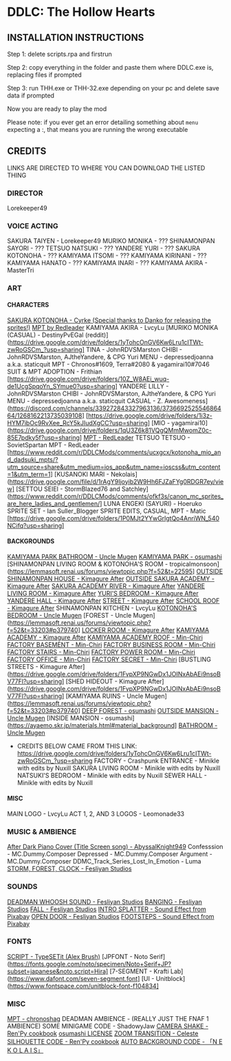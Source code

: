 # DDLC: The Hollow Hearts
 
## INSTALLATION INSTRUCTIONS

Step 1: delete scripts.rpa and firstrun

Step 2: copy everything in the folder and paste them where DDLC.exe is, replacing files if prompted

Step 3: run THH.exe or THH-32.exe depending on your pc and delete save data if prompted

Now you are ready to play the mod

Please note: if you ever get an error detailing something about `menu` expecting a :, that means you are running the wrong executable

## CREDITS

LINKS ARE DIRECTED TO WHERE YOU CAN DOWNLOAD THE LISTED THING

### DIRECTOR
Lorekeeper49


### VOICE ACTING
SAKURA TAIYEN - Lorekeeper49
MURIKO MONIKA - ???
SHINAMONPAN SAYORI - ???
TETSUO NATSUKI - ???
YANDERE YURI - ???
SAKURA KOTONOHA - ???
KAMIYAMA ITSOMI - ???
KAMIYAMA KIRINANI - ???
KAMIYAMA HANATO - ???
KAMIYAMA INARI - ???
KAMIYAMA AKIRA - MasterTri


### ART

#### CHARACTERS
[SAKURA KOTONOHA - Cyrke (Special thanks to Danko for releasing the sprites!)](https://www.reddit.com/r/DDLCMods/comments/hq8c09/the_kotonoha_sprites_are_now_available/) [MPT by Redleader](https://www.reddit.com/r/DDLCMods/comments/vhoamv/kotonoha_mpt_guide_and_update/)
KAMIYAMA AKIRA - LvcyLu
[MURIKO MONIKA (CASUAL) - DestinyPvEGal (reddit)](https://drive.google.com/drive/folders/1yTohcOnGV6Kw6Lru1cITWt-zwRoGSCm_?usp=sharing]
TINA - JohnRDVSMarston
    CHIBI - JohnRDVSMarston, AJtheYandere, & CPG Yuri
    MENU - depressedjoanna a.k.a. staticquit
    MPT - Chronos#1609, Terra#2080 & yagamirai10#7046
    SUIT & MPT ADOPTION - Frithian
   [https://drive.google.com/drive/folders/10Z_W8AEi_wuq-de1UcgSpqoYn_SYmue0?usp=sharing]
YANDERE LILLY - JohnRDVSMarston
    CHIBI - JohnRDVSMarston, AJtheYandere, & CPG Yuri
    MENU - depressedjoanna a.k.a. staticquit
    CASUAL - Z. Awesomeness](https://discord.com/channels/339272843327963136/373669252554686464/1268162213735039108]
   [https://drive.google.com/drive/folders/1i3z-HYM7ibOc9RvXee_RcY5kJIudXgCC?usp=sharing]
[MIO - yagamirai10](https://drive.google.com/drive/folders/1qU3Z6k81VQgQMmMwomZ0c-85E7pdky5f?usp=sharing]
    [MPT - RedLeader](https://www.reddit.com/r/DDLCMods/comments/ucxgcx/kotonoha_mio_and_dadsuki_mpts/?utm_source=share&utm_medium=ios_app&utm_name=ioscss&utm_content=1&utm_term=1)
TETSUO TETSUO - SovietSpartan
    MPT - RedLeader 
   [https://www.reddit.com/r/DDLCMods/comments/ucxgcx/kotonoha_mio_and_dadsuki_mpts/?utm_source=share&utm_medium=ios_app&utm_name=ioscss&utm_content=1&utm_term=1]
[KUSANOKI MARI - Nekolais](https://drive.google.com/file/d/1rAgY9Ijoyib2W9Hh6FJZaFYg0RDGR7ey/view]
[SETTOU SEIEI - StormBlazed76 and Satchley](https://www.reddit.com/r/DDLCMods/comments/ofkf3s/canon_mc_sprites_are_here_ladies_and_gentlemen/]
LUNA ENGEKI (SAYURI) - Hoeruko
    SPRITE SET - Ian Suller_Blogger
    SPRITE EDITS, CASUAL, MPT - Matic
   [https://drive.google.com/drive/folders/1P0MJt2YYwGrlgtQo4AnriWN_540NCifq?usp=sharing]

#### BACKGROUNDS
[KAMIYAMA PARK BATHROOM - Uncle Mugen](https://lemmasoft.renai.us/forums/viewtopic.php?f=52&t=17302)
[KAMIYAMA PARK - osumashi](http://www7b.biglobe.ne.jp/~osumashi/free_bg.html)
[SHINAMONPAN LIVING ROOM & KOTONOHA'S ROOM - tropicalmonsoon](https://lemmasoft.renai.us/forums/viewtopic.php?f=52&t=22595]
[OUTSIDE SHINAMONPAN HOUSE - Kimagure After](https://gakaisozai.seesaa.net/index-6.html)
[OUTSIDE SAKURA ACADEMY - Kimagure After](https://gakaisozai.seesaa.net/index-8.html)
[SAKURA ACADEMY RIVER - Kimagure After](https://gakaisozai.seesaa.net/index-5.html)
[YANDERE LIVING ROOM - Kimagure After](https://gakaisozai.seesaa.net/index-6.html)
[YURI'S BEDROOM - Kimagure After](https://gakaisozai.seesaa.net/index-6.html)
[YANDERE HALL - Kimagure After](https://gakaisozai.seesaa.net/index-6.html)
[STREET - Kimagure After](https://gakaisozai.seesaa.net/index-3.html)
[SCHOOL ROOF - Kimagure After](https://gakaisozai.seesaa.net/index-3.html)
SHINAMONPAN KITCHEN - LvcyLu
[KOTONOHA'S BEDROOM - Uncle Mugen](https://lemmasoft.renai.us/forums/viewtopic.php?f=52&t=17302)
[FOREST - Uncle Mugen](https://lemmasoft.renai.us/forums/viewtopic.php?f=52&t=33203#p379740]
[LOCKER ROOM - Kimagure After](https://gakaisozai.seesaa.net/index-6.html)
[KAMIYAMA ACADEMY - Kimagure After](https://gakaisozai.seesaa.net/index-6.html)
[KAMIYAMA ACADEMY ROOF - Min-Chiri](https://min-chi.material.jp/category/fm/bg_c/)
[FACTORY BASEMENT - Min-Chiri](https://min-chi.material.jp/category/fm/bg_c/)
[FACTORY BUSINESS ROOM - Min-Chiri](https://min-chi.material.jp/category/fm/bg_c/)
[FACTORY STAIRS - Min-Chiri](https://min-chi.material.jp/category/fm/bg_c/)
[FACTORY POWER ROOM - Min-Chiri](https://min-chi.material.jp/category/fm/bg_c/)
[FACTORY OFFICE - Min-Chiri](https://min-chi.material.jp/category/fm/bg_c/)
[FACTORY SECRET - Min-Chiri](https://min-chi.material.jp/category/fm/bg_c/)
[BUSTLING STREETS - Kimagure After](https://drive.google.com/drive/folders/1FvpXP9NGwDx1JOINxAbAEi9nsoBV77Fl?usp=sharing]
[SHED HIDEOUT - Kimagure After](https://drive.google.com/drive/folders/1FvpXP9NGwDx1JOINxAbAEi9nsoBV77Fl?usp=sharing]
[KAMIYAMA RUINS - Uncle Mugen](https://lemmasoft.renai.us/forums/viewtopic.php?f=52&t=33203#p379740]
[DEEP FOREST - osumashi](https://ayaemo.skr.jp/material_mountain.html)
[OUTSIDE MANSION - Uncle Mugen](https://lemmasoft.renai.us/forums/viewtopic.php?f=52&t=17302)
[INSIDE MANSION - osumashi](https://ayaemo.skr.jp/materials.html#material_background]
[BATHROOM - Uncle Mugen](https://lemmasoft.renai.us/forums/viewtopic.php?f=52&t=17302)
- CREDITS BELOW CAME FROM THIS LINK: https://drive.google.com/drive/folders/1yTohcOnGV6Kw6Lru1cITWt-zwRoGSCm_?usp=sharing
FACTORY - Crashpunk
ENTRANCE - Minikle with edits by Nuxill
SAKURA LIVING ROOM - Minikle with edits by Nuxill
NATSUKI'S BEDROOM - Minikle with edits by Nuxill
SEWER HALL - Minikle with edits by Nuxill

#### MISC
MAIN LOGO - LvcyLu
ACT 1, 2, AND 3 LOGOS - Leomonade33



### MUSIC & AMBIENCE
[After Dark Piano Cover (Title Screen song) - AbyssalKnight949](https://youtu.be/Ue_G9O7AQA4)
Confesssion - MC.Dummy.Composer
Depressed - MC.Dummy.Composer
Argument - MC.Dummy.Composer
DDMC_Track_Series_Lost_In_Emotion - Luma
[STORM, FOREST, CLOCK - Fesliyan Studios](https://www.fesliyanstudios.com)



### SOUNDS
[DEADMAN WHOOSH SOUND - Fesliyan Studios](https://www.fesliyanstudios.com)
[BANGING - Fesliyan Studios](https://www.fesliyanstudios.com)
[FALL - Fesliyan Studios](https://www.fesliyanstudios.com)
[INTRO SPLATTER - Sound Effect from Pixabay](https://pixabay.com/sound-effects/search/blood/)
[OPEN DOOR - Fesliyan Studios](https://www.fesliyanstudios.com)
[FOOTSTEPS - Sound Effect from Pixabay](https://pixabay.com/?utm_source=link-attribution&utm_medium=referral&utm_campaign=music&utm_content=43089)


### FONTS
[SCRIPT - TypeSETit (Alex Brush)](https://www.1001fonts.com/legible+handwriting-fonts.html)
[JPFONT - Noto Serif](https://fonts.google.com/noto/specimen/Noto+Serif+JP?subset=japanese&noto.script=Hira]
[7-SEGMENT - Krafti Lab](https://www.dafont.com/seven-segment.font]
[UI - Unitblock](https://www.fontspace.com/unitblock-font-f104834]


### MISC
[MPT - chronoshag](https://www.reddit.com/r/DDLCMods/comments/emennq/mood_posing_tool_mpt_v10_release_for_ddlc_modding/)
DEADMAN AMBIENCE - (REALLY JUST THE FNAF 1 AMBIENCE)
SOME MINIGAME CODE - ShadowyJaw
[CAMERA SHAKE - Ren'Py cookbook](https://www.renpy.org/wiki/renpy/doc/cookbook/Shake_effect)
[osumashi LICENSE](https://creativecommons.org/licenses/by/2.0/deed.en)
[ZOOM TRANSITION - Celeste](https://discord.com/channels/339272843327963136/373669030747308032/1063225703266537502)
[SILHOUETTE CODE - Ren'Py cookbook](https://www.renpy.org/wiki/renpy/doc/cookbook/Turn_an_image_into_a_silhouette)
[AUTO BACKGROUND CODE - 「N E K O L A I S」](https://discord.com/channels/339272843327963136/373669030747308032/1224937520932847768)